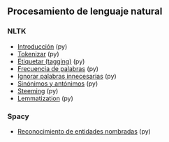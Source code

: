 ## Procesamiento de lenguaje natural

### NLTK
- [Introducción](https://github.com/mondeja/fullstack/tree/master/backend/src/analisis_de_datos/npl/nltk/intro.py) (py)
- [Tokenizar](https://github.com/mondeja/fullstack/tree/master/backend/src/analisis_de_datos/npl/nltk/tokenizing.py) (py)
- [Etiquetar (tagging)](https://github.com/mondeja/fullstack/tree/master/backend/src/analisis_de_datos/npl/nltk/tagging.py) (py)
- [Frecuencia de palabras](https://github.com/mondeja/fullstack/tree/master/backend/src/analisis_de_datos/npl/nltk/word_freq.py) (py)
- [Ignorar palabras innecesarias](https://github.com/mondeja/fullstack/tree/master/backend/src/analisis_de_datos/npl/nltk/stop_words.py) (py)
- [Sinónimos y antónimos](https://github.com/mondeja/fullstack/tree/master/backend/src/analisis_de_datos/npl/nltk/synonyms_antonyms.py) (py)
- [Steeming](https://github.com/mondeja/fullstack/tree/master/backend/src/analisis_de_datos/npl/nltk/steeming.py) (py)
- [Lemmatization](https://github.com/mondeja/fullstack/tree/master/backend/src/analisis_de_datos/npl/nltk/lemmatization.py) (py)

### Spacy
- [Reconocimiento de entidades nombradas](https://github.com/mondeja/fullstack/tree/master/backend/src/analisis_de_datos/npl/spacy/ner.py) (py)
